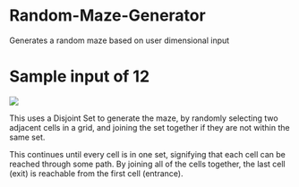 # Random-Maze-Generator
Generates a random maze based on user dimensional input

# Sample input of 12
![](https://i.imgur.com/g3VJrtg.png)

This uses a Disjoint Set to generate the maze, by randomly selecting two adjacent cells in a grid, and joining the set together if they are not within the same set.

This continues until every cell is in one set, signifying that each cell can be reached through some path. By joining all of the cells together, the last cell (exit) is reachable from the first cell (entrance).
